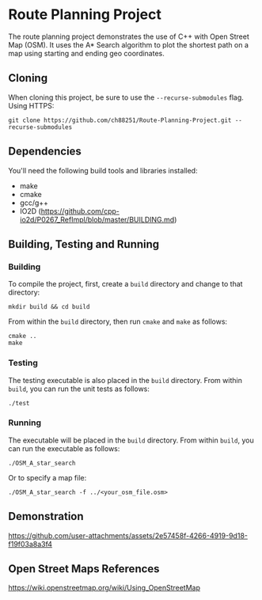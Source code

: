 # Route Planning Project

The route planning project demonstrates the use of C++ with Open Street Map (OSM). It uses 
the A* Search algorithm to plot the shortest path on a map using starting and ending geo 
coordinates.

## Cloning

When cloning this project, be sure to use the `--recurse-submodules` flag. Using HTTPS:
```
git clone https://github.com/ch88251/Route-Planning-Project.git --recurse-submodules
```

## Dependencies

You'll need the following build tools and libraries installed:

* make
* cmake
* gcc/g++
* IO2D (https://github.com/cpp-io2d/P0267_RefImpl/blob/master/BUILDING.md)
 

## Building, Testing and Running

### Building
To compile the project, first, create a `build` directory and change to that directory:
```
mkdir build && cd build
```
From within the `build` directory, then run `cmake` and `make` as follows:
```
cmake ..
make
```

### Testing

The testing executable is also placed in the `build` directory. From within `build`, you can run the unit tests as follows:
```
./test
```

### Running
The executable will be placed in the `build` directory. From within `build`, you can run the executable as follows:
```
./OSM_A_star_search
```
Or to specify a map file:
```
./OSM_A_star_search -f ../<your_osm_file.osm>
```

## Demonstration

https://github.com/user-attachments/assets/2e57458f-4266-4919-9d18-f19f03a8a3f4

## Open Street Maps References

https://wiki.openstreetmap.org/wiki/Using_OpenStreetMap
